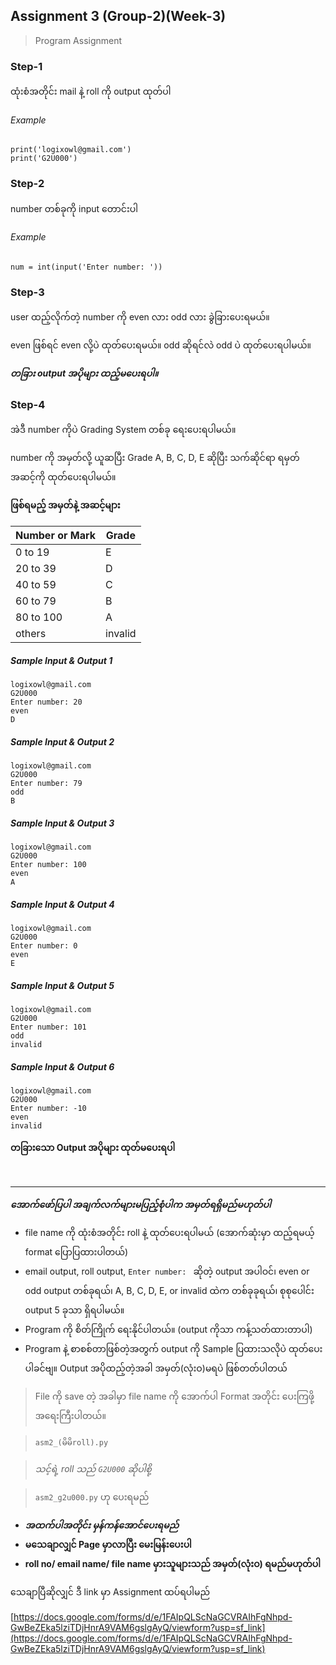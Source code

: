 ## Assignment 3 (Group-2)(Week-3)

> Program Assignment

### Step-1

ထုံးစံအတိုင်း mail နဲ့ roll ကို output ထုတ်ပါ

###### Example
```python3
print('logixowl@gmail.com')
print('G2U000')
```

### Step-2

number တစ်ခုကို input တောင်းပါ

###### Example
```python3
num = int(input('Enter number: '))
```

### Step-3

user ထည့်လိုက်တဲ့ number ကို even လား odd လား ခွဲခြားပေးရမယ်။

even ဖြစ်ရင် even လို့ပဲ ထုတ်ပေးရမယ်။
odd ဆိုရင်လဲ odd ပဲ ထုတ်ပေးရပါမယ်။

***တခြား output အပိုများ ထည့်မပေးရပါ။***

### Step-4

အဲဒီ number ကိုပဲ Grading System တစ်ခု ရေးပေးရပါမယ်။

number ကို အမှတ်လို့ ယူဆပြီး Grade A, B, C, D, E ဆိုပြီး သက်ဆိုင်ရာ ရမှတ် အဆင့်ကို ထုတ်ပေးရပါမယ်။

**ဖြစ်ရမည့် အမှတ်နဲ့ အဆင့်များ**

| Number or Mark | Grade |
| --- | --- |
| 0 to 19 | E |
| 20 to 39 | D |
| 40 to 59 | C |
| 60 to 79 | B |
| 80 to 100 | A |
| others | invalid |

##### Sample Input & Output 1
```
logixowl@gmail.com
G2U000
Enter number: 20
even
D
```

##### Sample Input & Output 2
```
logixowl@gmail.com
G2U000
Enter number: 79
odd
B
```

##### Sample Input & Output 3
```
logixowl@gmail.com
G2U000
Enter number: 100
even
A
```

##### Sample Input & Output 4
```
logixowl@gmail.com
G2U000
Enter number: 0
even
E
```

##### Sample Input & Output 5
```
logixowl@gmail.com
G2U000
Enter number: 101
odd
invalid
```

##### Sample Input & Output 6
```
logixowl@gmail.com
G2U000
Enter number: -10
even
invalid
```

**တခြားသော Output အပိုများ ထုတ်မပေးရပါ**

<br>
<hr>

***အောက်ဖော်ပြပါ အချက်လက်များမပြည့်စုံပါက အမှတ်ရရှိမည်မဟုတ်ပါ***

* file name ကို ထုံးစံအတိုင်း roll နဲ့ ထုတ်ပေးရပါမယ် (အောက်ဆုံးမှာ ထည့်ရမယ့် format ပြောပြထားပါတယ်)
* email output, roll output, ```Enter number: ``` ဆိုတဲ့ output အပါဝင်၊ even or odd output တစ်ခုရယ်၊ A, B, C, D, E, or invalid ထဲက တစ်ခုခုရယ်၊ စုစုပေါင်း output 5 ခုသာ ရှိရပါမယ်။
* Program ကို စိတ်ကြိုက် ရေးနိုင်ပါတယ်။ (output ကိုသာ ကန့်သတ်ထားတာပါ)
* Program နဲ့ စာစစ်တာဖြစ်တဲ့အတွက် output ကို Sample ပြထားသလိုပဲ ထုတ်ပေးပါခင်ဗျ။ Output အပိုထည့်တဲ့အခါ အမှတ်(လုံးဝ)မရပဲ ဖြစ်တတ်ပါတယ်


> File ကို save တဲ့ အခါမှာ file name ကို အောက်ပါ Format အတိုင်း ပေးကြဖို့ အရေးကြီးပါတယ်။ 

> ```asm2_(မိမိroll).py```

> *သင့်ရဲ့ roll သည် ```G2U000``` ဆိုပါစို့*

> ```asm2_g2u000.py``` ဟု ပေးရမည်

* ***အထက်ပါအတိုင်း မှန်ကန်အောင်ပေးရမည်***
* **မသေချာလျှင် Page မှာလာပြီး မေးမြန်းပေးပါ**
* **roll no/ email name/ file name မှားသူများသည် အမှတ်(လုံးဝ) ရမည်မဟုတ်ပါ**

သေချာပြီဆိုလျှင် ဒီ link မှာ Assignment ထပ်ရပါမည်

[https://docs.google.com/forms/d/e/1FAIpQLScNaGCVRAIhFgNhpd-GwBeZEka5lziTDjHnrA9VAM6gslgAyQ/viewform?usp=sf_link](https://docs.google.com/forms/d/e/1FAIpQLScNaGCVRAIhFgNhpd-GwBeZEka5lziTDjHnrA9VAM6gslgAyQ/viewform?usp=sf_link)
